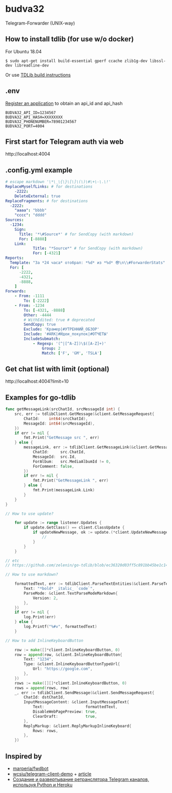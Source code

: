 # budva32

Telegram-Forwarder (UNIX-way)

## How to install tdlib (for use w/o docker)

For Ubuntu 18.04

```
$ sudo apt-get install build-essential gperf ccache zlib1g-dev libssl-dev libreadline-dev
```

Or use [TDLib build instructions](https://tdlib.github.io/td/build.html)

## .env

[Register an application](https://my.telegram.org/apps) to obtain an api_id and api_hash

```
BUDVA32_API_ID=1234567
BUDVA32_API_HASH=XXXXXXXX
BUDVA32_PHONENUMBER=78901234567
BUDVA32_PORT=4004
```

## First start for Telegram auth via web

http://localhost:4004

<!-- ## Old variants for Telegram auth (draft)

from console:

```
$ go run .
```

or via docker:

```
$ make
$ make up
$ docker attach telegram-forwarder
```

but then we have problem with permissions (may be need docker rootless mode?):

```
$ sudo chmod -R 777 ./tdata
``` -->

## .config.yml example

```yml
# escape markdown '\*\_\{\}\[\]\(\)\#\+\-\.\!'
ReplaceMyselfLinks: # for destinations
	-2222:
    DeleteExternal: true
ReplaceFragments: # for destinations
  -2222:
    "aaaa": "bbbb"
    "cccc": "dddd"
Sources:
  -1234:
    Sign:
      Title: '*\#Source*' # for SendCopy (with markdown)
      For: [-8888]
    Link:
			Title: "*Source*" # for SendCopy (with markdown)
			For: [-4321]
Reports:
  Template: "За *24 часа* отобрал: *%d* из *%d* 😎\n\\#ForwarderStats" # (with markdown)
  For: [
      -2222,
      -4321,
      -8888,
    ]
Forwards:
	- From: -1111
		To: [-2222]
	- From: -1234
		To: [-4321, -8888]
		Other: -4444
		# WithEdited: true # deprecated
		SendCopy: true
		Exclude: 'Крамер|#УТРЕННИЙ_ОБЗОР'
		Include: '#ARK|#Идеи_покупок|#ОТЧЕТЫ'
		IncludeSubmatch:
			- Regexp: '(^|[^A-Z])\$([A-Z]+)'
				Group: 2
				Match: ['F', 'GM', 'TSLA']
```

## Get chat list with limit (optional)

http://localhost:4004?limit=10

## Examples for go-tdlib

```go
func getMessageLink(srcChatId, srcMessageId int) {
	src, err := tdlibClient.GetMessage(&client.GetMessageRequest{
		ChatId:    int64(srcChatId),
		MessageId: int64(srcMessageId),
	})
	if err != nil {
		fmt.Print("GetMessage src ", err)
	} else {
		messageLink, err := tdlibClient.GetMessageLink(&client.GetMessageLinkRequest{
			ChatId:     src.ChatId,
			MessageId:  src.Id,
			ForAlbum:   src.MediaAlbumId != 0,
			ForComment: false,
		})
		if err != nil {
			fmt.Print("GetMessageLink ", err)
		} else {
			fmt.Print(messageLink.Link)
		}
	}
}

// How to use update?

	for update := range listener.Updates {
		if update.GetClass() == client.ClassUpdate {
			if updateNewMessage, ok := update.(*client.UpdateNewMessage); ok {
				//
			}
		}
	}

// etc
// https://github.com/zelenin/go-tdlib/blob/ec36320d03ff5c891bb45be1c14317c195eeadb9/client/type.go#L1028-L1108

// How to use markdown?

	formattedText, err := tdlibClient.ParseTextEntities(&client.ParseTextEntitiesRequest{
		Text: "*bold* _italic_ `code`",
		ParseMode: &client.TextParseModeMarkdown{
			Version: 2,
		},
	})
	if err != nil {
		log.Print(err)
	} else {
		log.Printf("%#v", formattedText)
	}

// How to add InlineKeyboardButton

	row := make([]*client.InlineKeyboardButton, 0)
	row = append(row, &client.InlineKeyboardButton{
		Text: "1234",
		Type: &client.InlineKeyboardButtonTypeUrl{
			Url: "https://google.com",
		},
	})
	rows := make([][]*client.InlineKeyboardButton, 0)
	rows = append(rows, row)
	_, err := tdlibClient.SendMessage(&client.SendMessageRequest{
		ChatId: dstChatId,
		InputMessageContent: &client.InputMessageText{
			Text:                  formattedText,
			DisableWebPagePreview: true,
			ClearDraft:            true,
		},
		ReplyMarkup: &client.ReplyMarkupInlineKeyboard{
			Rows: rows,
		},
	})

```

## Inspired by

- [marperia/fwdbot](https://github.com/marperia/fwdbot)
- [wcsiu/telegram-client-demo](https://github.com/wcsiu/telegram-client-demo) + [article](https://wcsiu.github.io/2020/12/26/create-a-telegram-client-in-go-with-docker.html)
- [Создание и развертывание ретранслятора Telegram каналов, используя Python и Heroku](https://vc.ru/dev/158757-sozdanie-i-razvertyvanie-retranslyatora-telegram-kanalov-ispolzuya-python-i-heroku)
